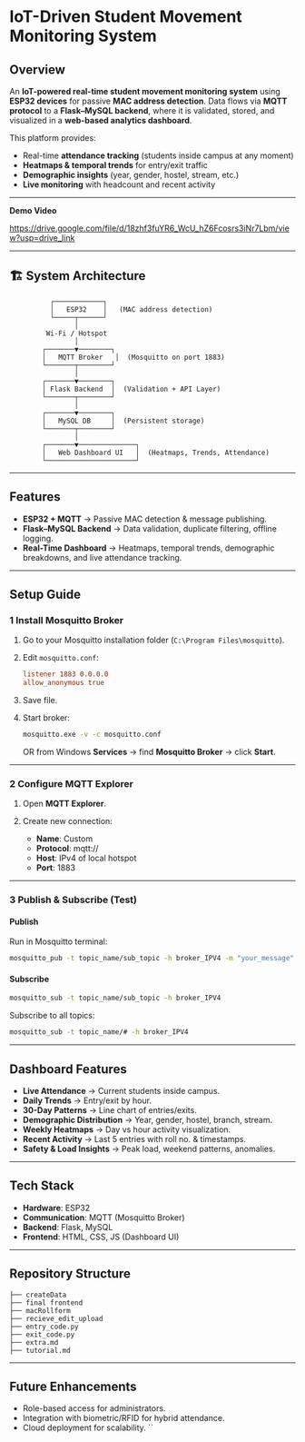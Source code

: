 # IoT-Driven Student Movement Monitoring System

## Overview

An **IoT-powered real-time student movement monitoring system** using **ESP32 devices** for passive **MAC address detection**. Data flows via **MQTT protocol** to a **Flask–MySQL backend**, where it is validated, stored, and visualized in a **web-based analytics dashboard**.

This platform provides:

* Real-time **attendance tracking** (students inside campus at any moment)
* **Heatmaps & temporal trends** for entry/exit traffic
* **Demographic insights** (year, gender, hostel, stream, etc.)
* **Live monitoring** with headcount and recent activity

---
**Demo Video**

https://drive.google.com/file/d/18zhf3fuYR6_WcU_hZ6Fcosrs3iNr7Lbm/view?usp=drive_link

---

## 🏗️ System Architecture

```
          ┌────────────┐
          │   ESP32    │   (MAC address detection)
          └─────┬──────┘
                │
         Wi-Fi / Hotspot
                │
        ┌───────▼────────┐
        │   MQTT Broker   │  (Mosquitto on port 1883)
        └───────┬────────┘
                │
        ┌───────▼────────┐
        │ Flask Backend  │  (Validation + API Layer)
        └───────┬────────┘
                │
        ┌───────▼────────┐
        │   MySQL DB     │  (Persistent storage)
        └───────┬────────┘
                │
        ┌───────▼──────────────┐
        │   Web Dashboard UI   │  (Heatmaps, Trends, Attendance)
        └──────────────────────┘
```

---

##  Features

* **ESP32 + MQTT** → Passive MAC detection & message publishing.
* **Flask–MySQL Backend** → Data validation, duplicate filtering, offline logging.
* **Real-Time Dashboard** → Heatmaps, temporal trends, demographic breakdowns, and live attendance tracking.

---

##  Setup Guide

### 1️ Install Mosquitto Broker

1. Go to your Mosquitto installation folder (`C:\Program Files\mosquitto`).
2. Edit `mosquitto.conf`:

   ```ini
   listener 1883 0.0.0.0
   allow_anonymous true
   ```
3. Save file.
4. Start broker:

   ```bash
   mosquitto.exe -v -c mosquitto.conf
   ```

   OR from Windows **Services** → find **Mosquitto Broker** → click **Start**.

---

### 2️ Configure MQTT Explorer

1. Open **MQTT Explorer**.
2. Create new connection:

   * **Name**: Custom
   * **Protocol**: mqtt://
   * **Host**: IPv4 of local hotspot
   * **Port**: 1883

---

### 3️ Publish & Subscribe (Test)

####  Publish

Run in Mosquitto terminal:

```bash
mosquitto_pub -t topic_name/sub_topic -h broker_IPV4 -m "your_message"
```

####  Subscribe

```bash
mosquitto_sub -t topic_name/sub_topic -h broker_IPV4
```

Subscribe to all topics:

```bash
mosquitto_sub -t topic_name/# -h broker_IPV4
```

---

##  Dashboard Features

* **Live Attendance** → Current students inside campus.
* **Daily Trends** → Entry/exit by hour.
* **30-Day Patterns** → Line chart of entries/exits.
* **Demographic Distribution** → Year, gender, hostel, branch, stream.
* **Weekly Heatmaps** → Day vs hour activity visualization.
* **Recent Activity** → Last 5 entries with roll no. & timestamps.
* **Safety & Load Insights** → Peak load, weekend patterns, anomalies.

---

##  Tech Stack

* **Hardware**: ESP32
* **Communication**: MQTT (Mosquitto Broker)
* **Backend**: Flask, MySQL
* **Frontend**: HTML, CSS, JS (Dashboard UI)

---

##  Repository Structure

```
├── createData    
├── final frontend
├── macRollform
├── recieve_edit_upload
├── entry_code.py
├── exit_code.py
├── extra.md
├── tutorial.md
```

---

##  Future Enhancements

* Role-based access for administrators.
* Integration with biometric/RFID for hybrid attendance.
* Cloud deployment for scalability.
  \`\`
